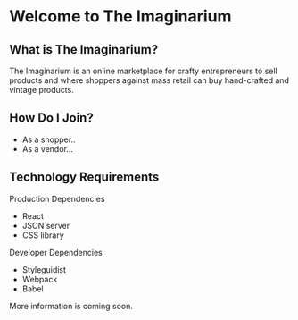 # Welcome to The Imaginarium

## What is The Imaginarium?
The Imaginarium is an online marketplace for crafty entrepreneurs to sell products and where shoppers against mass retail can buy hand-crafted and vintage products.

## How Do I Join?
* As a shopper..
* As a vendor...
## Technology Requirements

Production Dependencies
* React
* JSON server
* CSS library

Developer Dependencies
* Styleguidist
* Webpack
* Babel

More information is coming soon.